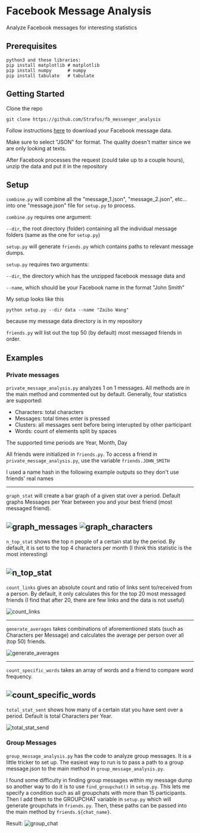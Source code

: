 # Facebook Message Analysis

Analyze Facebook messages for interesting statistics

## Prerequisites

```
python3 and these libraries:
pip install matplotlib # matplotlib
pip install numpy      # numpy
pip install tabulate   # tabulate
```

## Getting Started
Clone the repo
```
git clone https://github.com/Strafos/fb_messenger_analysis
```
Follow instructions [here](https://www.facebook.com/help/1701730696756992?helpref=hc_global_nav) to download your Facebook message data.

Make sure to select "JSON" for format. The quality doesn't matter since we are only looking at texts.

After Facebook processes the request (could take up to a couple hours), unzip the data and put it in the repository

## Setup

`combine.py` will combine all the "message_1.json", "message_2.json", etc... into one "message.json" file for `setup.py` to process.

`combine.py` requires one argument:

`--dir`, the root directory (folder) containing all the individual message folders (same as the one for `setup.py`)

`setup.py` will generate `friends.py` which contains paths to relevant message dumps.

`setup.py` requires two arguments: 

`--dir`, the directory which has the unzipped facebook message data and

`--name`, which should be your Facebook name in the format "John Smith"

My setup looks like this

```
python setup.py --dir data --name "Zaibo Wang"
```

because my message data directory is in my repository

`friends.py` will list out the top 50 (by default) most messaged friends in order.

## Examples

### Private messages

`private_message_analysis.py` analyzes 1 on 1 messages. All methods are in the main method and commented out by default. Generally, four statistics are supported:

* Characters: total characters
* Messages: total times enter is pressed
* Clusters: all messages sent before being interupted by other participant
* Words: count of elements split by spaces

The supported time periods are Year, Month, Day

All friends were initialized in `friends.py`. To access a friend in `private_message_analysis.py`, use the variable `friends.JOHN_SMITH`

I used a name hash in the following example outputs so they don't use friends' real names

---
`graph_stat` will create a bar graph of a given stat over a period. Default graphs Messages per Year between you and your best friend (most messaged friend).

![graph_messages](https://i.imgur.com/B6yaCSU.png)
![graph_characters](https://i.imgur.com/Qo9s2TY.png)
--- 
`n_top_stat` shows the top n people of a certain stat by the period. By default, it is set to the top 4 characters per month (I think this statistic is the most interesting)

![n_top_stat](https://i.imgur.com/YHSfP6I.png)
---
`count_links` gives an absolute count and ratio of links sent to/received from a person. By default, it only calculates this for the top 20 most messaged friends (I find that after 20, there are few links and the data is not useful)

![count_links](https://i.imgur.com/nzQvhG4.png)

---
`generate_averages` takes combinations of aforementioned stats (such as Characters per Message) and calculates the average per person over all (top 50) friends. 

![generate_averages](https://i.imgur.com/NJ2OPnt.png)

---

`count_specific_words` takes an array of words and a friend to compare word frequency.

![count_specific_words](https://i.imgur.com/NoZHPsQ.png)
---
`total_stat_sent` shows how many of a certain stat you have sent over a period. Default is total Characters per Year.

![total_stat_send](https://i.imgur.com/vt9MYvF.png)

### Group Messages
`group_message_analysis.py` has the code to analyze group messages. It is a little tricker to set up. The easiest way to run is to pass a path to a group message.json to the main method in `group_message_analysis.py`.

I found some difficulty in finding group messages within my message dump so another way to do it is to use `find_groupchat()` in `setup.py`. This lets me specify a condition such as all groupchats with more than 15 participants. Then I add them to the GROUPCHAT variable in `setup.py` which will generate groupchats in `friends.py`. Then, these paths can be passed into the main method by `friends.${chat_name}`.

Result:
![group_chat](https://i.imgur.com/xzLZC60.png)
